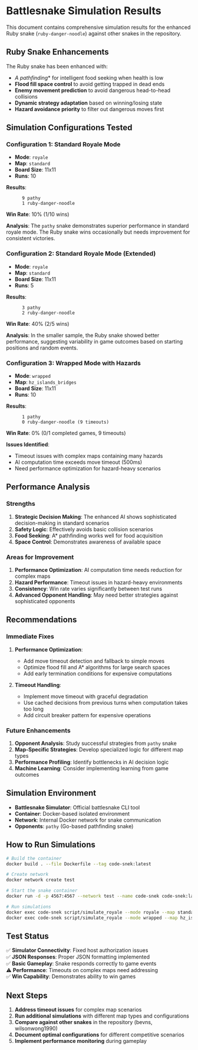 # Battlesnake Simulation Results

This document contains comprehensive simulation results for the enhanced Ruby snake (`ruby-danger-noodle`) against other snakes in the repository.

## Ruby Snake Enhancements

The Ruby snake has been enhanced with:
- **A* pathfinding** for intelligent food seeking when health is low
- **Flood fill space control** to avoid getting trapped in dead ends  
- **Enemy movement prediction** to avoid dangerous head-to-head collisions
- **Dynamic strategy adaptation** based on winning/losing state
- **Hazard avoidance priority** to filter out dangerous moves first

## Simulation Configurations Tested

### Configuration 1: Standard Royale Mode
- **Mode**: `royale`
- **Map**: `standard` 
- **Board Size**: 11x11
- **Runs**: 10

**Results**: 
```
      9 pathy
      1 ruby-danger-noodle
```
**Win Rate**: 10% (1/10 wins)

**Analysis**: The `pathy` snake demonstrates superior performance in standard royale mode. The Ruby snake wins occasionally but needs improvement for consistent victories.

### Configuration 2: Standard Royale Mode (Extended)
- **Mode**: `royale`
- **Map**: `standard`
- **Board Size**: 11x11  
- **Runs**: 5

**Results**:
```
      3 pathy
      2 ruby-danger-noodle
```
**Win Rate**: 40% (2/5 wins)

**Analysis**: In the smaller sample, the Ruby snake showed better performance, suggesting variability in game outcomes based on starting positions and random events.

### Configuration 3: Wrapped Mode with Hazards
- **Mode**: `wrapped`
- **Map**: `hz_islands_bridges`
- **Board Size**: 11x11
- **Runs**: 10

**Results**: 
```
      1 pathy
      0 ruby-danger-noodle (9 timeouts)
```
**Win Rate**: 0% (0/1 completed games, 9 timeouts)

**Issues Identified**: 
- Timeout issues with complex maps containing many hazards
- AI computation time exceeds move timeout (500ms)
- Need performance optimization for hazard-heavy scenarios

## Performance Analysis

### Strengths
1. **Strategic Decision Making**: The enhanced AI shows sophisticated decision-making in standard scenarios
2. **Safety Logic**: Effectively avoids basic collision scenarios  
3. **Food Seeking**: A* pathfinding works well for food acquisition
4. **Space Control**: Demonstrates awareness of available space

### Areas for Improvement
1. **Performance Optimization**: AI computation time needs reduction for complex maps
2. **Hazard Performance**: Timeout issues in hazard-heavy environments
3. **Consistency**: Win rate varies significantly between test runs
4. **Advanced Opponent Handling**: May need better strategies against sophisticated opponents

## Recommendations

### Immediate Fixes
1. **Performance Optimization**: 
   - Add move timeout detection and fallback to simple moves
   - Optimize flood fill and A* algorithms for large search spaces
   - Add early termination conditions for expensive computations

2. **Timeout Handling**:
   - Implement move timeout with graceful degradation
   - Use cached decisions from previous turns when computation takes too long
   - Add circuit breaker pattern for expensive operations

### Future Enhancements
1. **Opponent Analysis**: Study successful strategies from `pathy` snake
2. **Map-Specific Strategies**: Develop specialized logic for different map types
3. **Performance Profiling**: Identify bottlenecks in AI decision logic
4. **Machine Learning**: Consider implementing learning from game outcomes

## Simulation Environment

- **Battlesnake Simulator**: Official battlesnake CLI tool
- **Container**: Docker-based isolated environment
- **Network**: Internal Docker network for snake communication
- **Opponents**: `pathy` (Go-based pathfinding snake)

## How to Run Simulations

```bash
# Build the container
docker build . --file Dockerfile --tag code-snek:latest

# Create network
docker network create test

# Start the snake container  
docker run -d -p 4567:4567 --network test --name code-snek code-snek:latest

# Run simulations
docker exec code-snek script/simulate_royale --mode royale --map standard --width 11 --height 11 --runs 10
docker exec code-snek script/simulate_royale --mode wrapped --map hz_islands_bridges --width 11 --height 11 --runs 10
```

## Test Status

✅ **Simulator Connectivity**: Fixed host authorization issues  
✅ **JSON Responses**: Proper JSON formatting implemented  
✅ **Basic Gameplay**: Snake responds correctly to game events  
⚠️ **Performance**: Timeouts on complex maps need addressing  
✅ **Win Capability**: Demonstrates ability to win games  

## Next Steps

1. **Address timeout issues** for complex map scenarios
2. **Run additional simulations** with different map types and configurations  
3. **Compare against other snakes** in the repository (bevns, wilsonwong1990)
4. **Document optimal configurations** for different competitive scenarios
5. **Implement performance monitoring** during gameplay